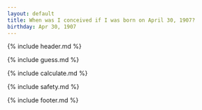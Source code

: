 ```yaml
---
layout: default
title: When was I conceived if I was born on April 30, 1907?
birthday: Apr 30, 1907
---
```


{% include header.md %}

{% include guess.md %}

{% include calculate.md %}

{% include safety.md %}

{% include footer.md %}



